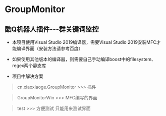 # GroupMonitor
## 酷Q机器人插件---群关键词监控

- 本项目使用Visual Studio 2019编译器，需要Visual Studio 2019安装MFC才能编译界面（安装方法请参考百度）
- 如果使用其他版本的编译器，则需要自己手动编译boost中的filesystem、regex两个静态库

- 项目中解决方案
> cn.xiaoxiaoge.GroupMonitor >>> 插件


> GroupMonitorWin >>> MFC编写的界面


> test >>> 方便测试 只能用来测试界面


